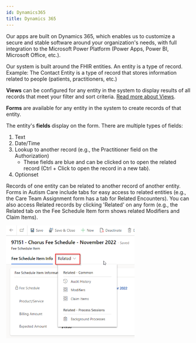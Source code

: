 ```yaml
---
id: Dynamics365
title: Dynamics 365
---
```


Our apps are built on Dynamics 365, which enables us to customize a secure and stable software around your organization's needs, with full integration to the Microsoft Power Platform (Power Apps, Power BI, Microsoft Office, etc.).

Our system is built around the FHIR entities. An entity is a type of record. Example: The Contact Entity is a type of record that stores information related to people (patients, practitioners, etc.)

**Views** can be configured for any entity in the system to display results of all records that meet your filter and sort criteria. [Read more about Views](ViewsCharts). 


**Forms** are available for any entity in the system to create records of that entity. 

The entity's **fields** display on the form. There are multiple types of fields:
1. Text
2. Date/Time
3. Lookup to another record (e.g., the Practitioner field on the Authorization) 
    - These fields are blue and can be clicked on to open the related record (Ctrl + Click to open the record in a new tab).
4. Optionset

Records of one entity can be related to another record of another entity. Forms in Autism Care include tabs for easy access to related entities (e.g., the Care Team Assignment form has a tab for Related Encounters). You can also access Related records by clicking 'Related' on any form (e.g., the Related tab on the Fee Schedule Item form shows related Modifiers and Claim Items).

 <img src ="/img/Related.png " width="350"/>

